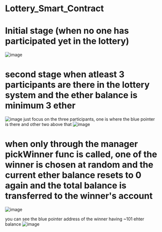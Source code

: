 # Lottery_Smart_Contract

# Initial stage (when no one has participated yet in the lottery)

![image](https://github.com/ar5803-dotcom/Lottery_Smart_Contract/assets/92009451/9e44b679-9bb3-4050-bc82-6081c276cb4f)

# second stage when atleast 3 participants are there in the lottery system and the ether balance is minimum 3 ether

![image](https://github.com/ar5803-dotcom/Lottery_Smart_Contract/assets/92009451/459f5f6f-f1e1-422b-9b23-995c4b5e6ed9)
just focus on the three participants, one is where the blue pointer is there and other two above that 
![image](https://github.com/ar5803-dotcom/Lottery_Smart_Contract/assets/92009451/85079d58-a8a2-4b7b-acf7-1125ebe5393d)

# when only through the manager pickWinner func is called, one of the winner is chosen at random and the current ether balance resets to 0 again and the total balance is transferred to the winner's account

![image](https://github.com/ar5803-dotcom/Lottery_Smart_Contract/assets/92009451/36289734-dca3-4df9-a827-97e9f50bc827)

you can see the blue pointer address of the winner having ~101 ehter balance 
![image](https://github.com/ar5803-dotcom/Lottery_Smart_Contract/assets/92009451/7b41cac7-50ab-46be-b386-14b9dbfe8902)






